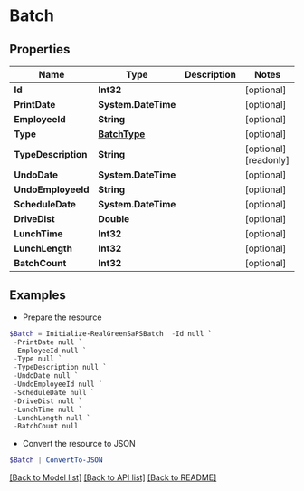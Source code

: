 # Batch
## Properties

Name | Type | Description | Notes
------------ | ------------- | ------------- | -------------
**Id** | **Int32** |  | [optional] 
**PrintDate** | **System.DateTime** |  | [optional] 
**EmployeeId** | **String** |  | [optional] 
**Type** | [**BatchType**](BatchType.md) |  | [optional] 
**TypeDescription** | **String** |  | [optional] [readonly] 
**UndoDate** | **System.DateTime** |  | [optional] 
**UndoEmployeeId** | **String** |  | [optional] 
**ScheduleDate** | **System.DateTime** |  | [optional] 
**DriveDist** | **Double** |  | [optional] 
**LunchTime** | **Int32** |  | [optional] 
**LunchLength** | **Int32** |  | [optional] 
**BatchCount** | **Int32** |  | [optional] 

## Examples

- Prepare the resource
```powershell
$Batch = Initialize-RealGreenSaPSBatch  -Id null `
 -PrintDate null `
 -EmployeeId null `
 -Type null `
 -TypeDescription null `
 -UndoDate null `
 -UndoEmployeeId null `
 -ScheduleDate null `
 -DriveDist null `
 -LunchTime null `
 -LunchLength null `
 -BatchCount null
```

- Convert the resource to JSON
```powershell
$Batch | ConvertTo-JSON
```

[[Back to Model list]](../README.md#documentation-for-models) [[Back to API list]](../README.md#documentation-for-api-endpoints) [[Back to README]](../README.md)

